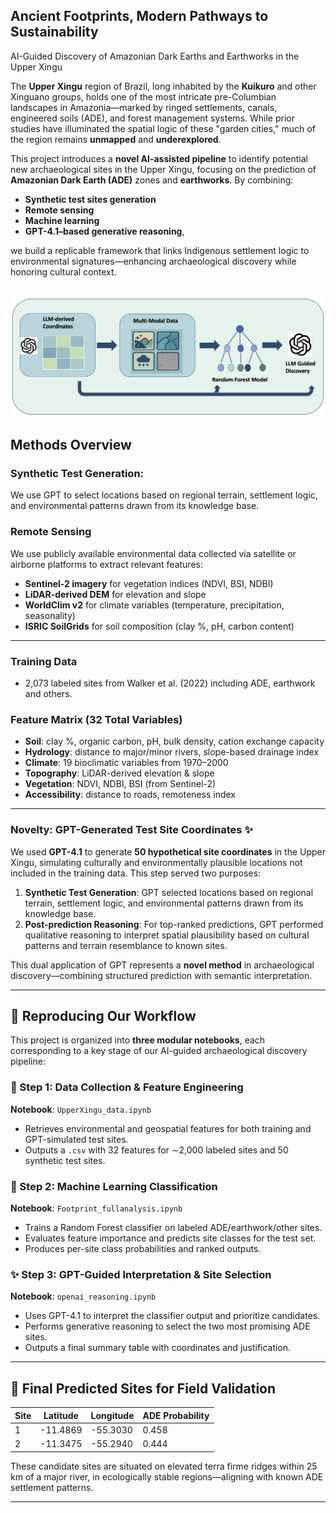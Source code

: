 ## Ancient Footprints, Modern Pathways to Sustainability
AI-Guided Discovery of Amazonian Dark Earths and Earthworks in the Upper Xingu

The **Upper Xingu** region of Brazil, long inhabited by the **Kuikuro** and other Xinguano groups, holds one of the most intricate pre-Columbian landscapes in Amazonia—marked by ringed settlements, canals, engineered soils (ADE), and forest management systems. While prior studies have illuminated the spatial logic of these "garden cities," much of the region remains **unmapped** and **underexplored**.

This project introduces a **novel AI-assisted pipeline** to identify potential new archaeological sites in the Upper Xingu, focusing on the prediction of **Amazonian Dark Earth (ADE)** zones and **earthworks**. By combining:
- **Synthetic test sites generation**
- **Remote sensing**  
- **Machine learning**  
- **GPT-4.1–based generative reasoning**,  

we build a replicable framework that links Indigenous settlement logic to environmental signatures—enhancing archaeological discovery while honoring cultural context.

![AI-assisted archaeological discovery pipeline](project_flowchart.png)
---

## Methods Overview
### Synthetic Test Generation: 
We use GPT to select locations based on regional terrain, settlement logic, and environmental patterns drawn from its knowledge base.

### Remote Sensing
We use publicly available environmental data collected via satellite or airborne platforms to extract relevant features:
- **Sentinel-2 imagery** for vegetation indices (NDVI, BSI, NDBI)
- **LiDAR-derived DEM** for elevation and slope
- **WorldClim v2** for climate variables (temperature, precipitation, seasonality)
- **ISRIC SoilGrids** for soil composition (clay %, pH, carbon content)

---

### Training Data
- 2,073 labeled sites from Walker et al. (2022) including ADE, earthwork and others.

### Feature Matrix (32 Total Variables)
- **Soil**: clay %, organic carbon, pH, bulk density, cation exchange capacity  
- **Hydrology**: distance to major/minor rivers, slope-based drainage index  
- **Climate**: 19 bioclimatic variables from 1970–2000  
- **Topography**: LiDAR-derived elevation & slope  
- **Vegetation**: NDVI, NDBI, BSI (from Sentinel-2)  
- **Accessibility**: distance to roads, remoteness index  

---

### Novelty: GPT-Generated Test Site Coordinates ✨

We used **GPT-4.1** to generate **50 hypothetical site coordinates** in the Upper Xingu, simulating culturally and environmentally plausible locations not included in the training data. This step served two purposes:

1. **Synthetic Test Generation**: GPT selected locations based on regional terrain, settlement logic, and environmental patterns drawn from its knowledge base.
2. **Post-prediction Reasoning**: For top-ranked predictions, GPT performed qualitative reasoning to interpret spatial plausibility based on cultural patterns and terrain resemblance to known sites.

This dual application of GPT represents a **novel method** in archaeological discovery—combining structured prediction with semantic interpretation.

---

## 🔁 Reproducing Our Workflow

This project is organized into **three modular notebooks**, each corresponding to a key stage of our AI-guided archaeological discovery pipeline:

### 🧱 Step 1: Data Collection & Feature Engineering
**Notebook**: `UpperXingu_data.ipynb`  
- Retrieves environmental and geospatial features for both training and GPT-simulated test sites.  
- Outputs a `.csv` with 32 features for ∼2,000 labeled sites and 50 synthetic test sites.

### 🌲 Step 2: Machine Learning Classification
**Notebook**: `Footprint_fullanalysis.ipynb`  
- Trains a Random Forest classifier on labeled ADE/earthwork/other sites.  
- Evaluates feature importance and predicts site classes for the test set.  
- Produces per-site class probabilities and ranked outputs.

### ✨ Step 3: GPT-Guided Interpretation & Site Selection
**Notebook**: `openai_reasoning.ipynb`  
- Uses GPT-4.1 to interpret the classifier output and prioritize candidates.  
- Performs generative reasoning to select the two most promising ADE sites.  
- Outputs a final summary table with coordinates and justification.

---

## 📍 Final Predicted Sites for Field Validation

| Site | Latitude   | Longitude  | ADE Probability |
|------|------------|------------|-----------------|
| 1    | -11.4869   | -55.3030   | 0.458           |
| 2    | -11.3475   | -55.2940   | 0.444           |

These candidate sites are situated on elevated terra firme ridges within 25 km of a major river, in ecologically stable regions—aligning with known ADE settlement patterns.

---


